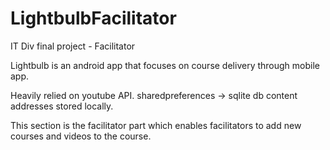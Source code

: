 # LightbulbFacilitator
IT Div final project - Facilitator

Lightbulb is an android app that focuses on course delivery through mobile app.

Heavily relied on youtube API.
sharedpreferences -> sqlite db
content addresses stored locally.

This section is the facilitator part which enables facilitators to add new courses and videos to the course.
